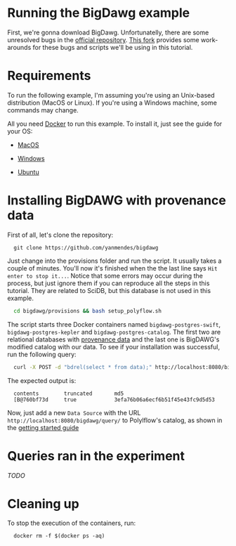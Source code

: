 # Running the BigDawg example

First, we're gonna download BigDawg. Unfortunatelly, there are some unresolved bugs in the
[official repository](https://github.com/bigdawg-istc/bigdawg). [This fork](https://github.com/yanmendes/bigdawg) provides some work-arounds for these bugs and scripts we'll be using in this tutorial.

# Requirements

To run the following example, I'm assuming you're using an Unix-based distribution (MacOS or Linux). If you're using a Windows machine, some commands may change.

All you need [Docker](https://www.docker.com/) to run this example. To install it, just see the guide for your OS: 

- [MacOS](https://docs.docker.com/docker-for-mac/install/)

- [Windows](https://docs.docker.com/docker-for-windows/install/)

- [Ubuntu](https://phoenixnap.com/kb/how-to-install-docker-on-ubuntu-18-04)

# Installing BigDAWG with provenance data

First of all, let's clone the repository:

```git
  git clone https://github.com/yanmendes/bigdawg
```

Just change into the provisions folder and run the script. It usually takes a couple of minutes. You'll now it's finished when the the last line says `Hit enter to stop it...`. Notice that some errors may occur during the process, but just ignore them if you can reproduce all the steps in this tutorial. They are related to SciDB, but this database is not used in this example.

```sh
  cd bigdawg/provisions && bash setup_polyflow.sh
```

The script starts three Docker containers named `bigdawg-postgres-swift`, `bigdawg-postgres-kepler` and `bigdawg-postgres-catalog`. The first two are relational databases with [provenance data](../Provenance) and the last one is BigDAWG's modified catalog with our data. To see if your installation was successful, run the following query:

```sh
  curl -X POST -d "bdrel(select * from data);" http://localhost:8080/bigdawg/query/
```

The expected output is:
```
  contents        truncated       md5
  [B@760bf73d     true            3efa76b06a6ecf6b51f45e43fc9d5d53
```

Now, just add a new `Data Source` with the URL `http://localhost:8080/bigdawg/query/` to Polylflow's catalog, as shown in the [getting started guide](../../README.md)

# Queries ran in the experiment

*TODO*

# Cleaning up

To stop the execution of the containers, run:

```
  docker rm -f $(docker ps -aq)
```
